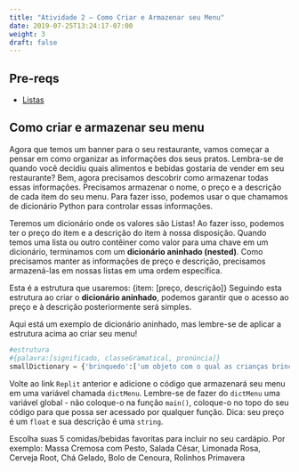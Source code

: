 ```yaml
---
title: "Atividade 2 – Como Criar e Armazenar seu Menu"
date: 2019-07-25T13:24:17-07:00
weight: 3
draft: false
---
```

## Pre-reqs
- <a href="../../python-basics/lists" target="_blank">Listas</a>

## Como criar e armazenar seu menu
Agora que temos um banner para o seu restaurante, vamos começar a pensar em como organizar as informações dos seus pratos. Lembra-se de quando você decidiu quais alimentos e bebidas gostaria de vender em seu restaurante? Bem, agora precisamos descobrir como armazenar todas essas informações. Precisamos armazenar o nome, o preço e a descrição de cada item do seu menu.
Para fazer isso, podemos usar o que chamamos de dicionário Python para controlar essas informações.


Teremos um dicionário onde os valores são Listas!
Ao fazer isso, podemos ter o preço do item e a descrição do item à nossa disposição. Quando temos uma lista ou outro contêiner como valor para uma chave em um dicionário, terminamos com um **dicionário aninhado (nested)**. Como precisamos manter as informações de preço e descrição, precisamos armazená-las em nossas listas em uma ordem específica.

Esta é a estrutura que usaremos:
{item: [preço, descrição]}
Seguindo esta estrutura ao criar o **dicionário aninhado**, podemos garantir que o acesso ao preço e à descrição posteriormente será simples.

Aqui está um exemplo de dicionário aninhado, mas lembre-se de aplicar a estrutura acima ao criar seu menu!
```python
#estrutura
#{palavra:[significado, classeGramatical, pronúncia]}
smallDictionary = {'brinquedo':['um objeto com o qual as crianças brincam', 'substantivo', 'brin·ke·du'], 'caminhar':['uma maneira de se mover em um ritmo regular e lento, um pé levantado após o outro, em sequência', 'verbo', 'ka·mi·nhar']}
```

Volte ao link `Replit` anterior e adicione o código que armazenará seu menu em uma variável chamada `dictMenu`. Lembre-se de fazer do `dictMenu` uma variável global - não coloque-o na função `main()`, coloque-o no topo do seu código para que possa ser acessado por qualquer função.
Dica: seu preço é um `float` e sua descrição é uma `string`.

Escolha suas 5 comidas/bebidas favoritas para incluir no seu cardápio.
Por exemplo: Massa Cremosa com Pesto, Salada César, Limonada Rosa, Cerveja Root, Chá Gelado, Bolo de Cenoura, Rolinhos Primavera
